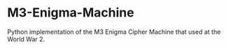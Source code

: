 # M3-Enigma-Machine
Python implementation of the M3 Enigma Cipher Machine that used at the World War 2.
